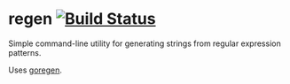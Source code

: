 # regen [![Build Status](https://travis-ci.org/zach-klippenstein/regen.svg?branch=master)](https://travis-ci.org/zach-klippenstein/regen)

Simple command-line utility for generating strings from regular expression patterns.

Uses [goregen](https://github.com/zach-klippenstein/goregen).